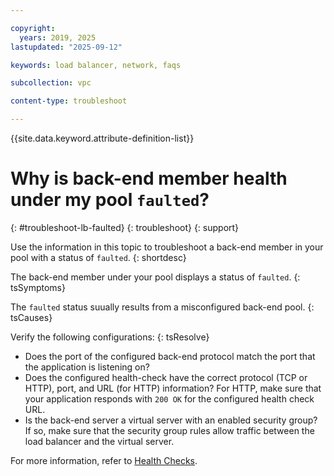 ```yaml
---

copyright:
  years: 2019, 2025
lastupdated: "2025-09-12"

keywords: load balancer, network, faqs

subcollection: vpc

content-type: troubleshoot

---
```


{{site.data.keyword.attribute-definition-list}}

# Why is back-end member health under my pool `faulted`?
{: #troubleshoot-lb-faulted}
{: troubleshoot}
{: support}

Use the information in this topic to troubleshoot a back-end member in your pool with a status of `faulted`.
{: shortdesc}

The back-end member under your pool displays a status of `faulted`.
{: tsSymptoms}

The `faulted` status suually results from a misconfigured back-end pool.
{: tsCauses}

Verify the following configurations:
{: tsResolve}

* Does the port of the configured back-end protocol match the port that the application is listening on?
* Does the configured health-check have the correct protocol (TCP or HTTP), port, and URL (for HTTP) information? For HTTP, make sure that your application responds with `200 OK` for the configured health check URL.
* Is the back-end server a virtual server with an enabled security group? If so, make sure that the security group rules allow traffic between the load balancer and the virtual server.

For more information, refer to [Health Checks](/docs/vpc?topic=vpc-nlb-health-checks&interface=ui).
